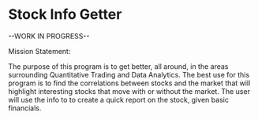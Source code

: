 # Stock Info Getter

--WORK IN PROGRESS--

Mission Statement:

The purpose of this program is to get better, all around, in the areas surrounding Quantitative Trading and Data Analytics. The best use for this program is 
to find the correlations between stocks and the market that will highlight interesting stocks that move with or without the market. The user will use the info
to to create a quick report on the stock, given basic financials.
